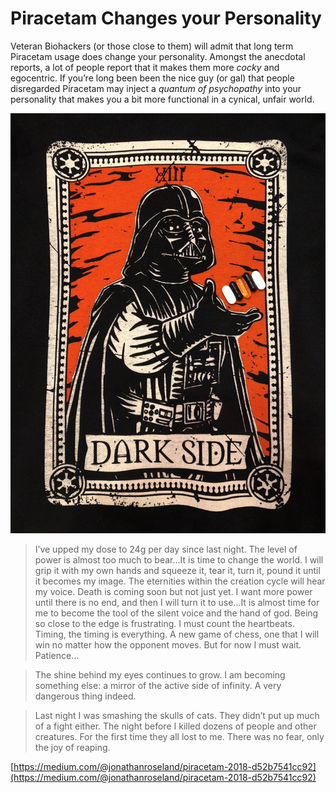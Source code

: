 # Piracetam Changes your Personality

Veteran Biohackers \(or those close to them\) will admit that long term Piracetam usage does change your personality. Amongst the anecdotal reports, a lot of people report that it makes them more _cocky_ and egocentric. If you’re long been been the nice guy \(or gal\) that people disregarded Piracetam may inject a _quantum of psychopathy_ into your personality that makes you a bit more functional in a cynical, unfair world.  


![](../.gitbook/assets/image%20%28255%29.png)

> I’ve upped my dose to 24g per day since last night. The level of power is almost too much to bear…It is time to change the world. I will grip it with my own hands and squeeze it, tear it, turn it, pound it until it becomes my image. The eternities within the creation cycle will hear my voice. Death is coming soon but not just yet. I want more power until there is no end, and then I will turn it to use…It is almost time for me to become the tool of the silent voice and the hand of god. Being so close to the edge is frustrating. I must count the heartbeats. Timing, the timing is everything. A new game of chess, one that I will win no matter how the opponent moves. But for now I must wait. Patience…

> The shine behind my eyes continues to grow. I am becoming something else: a mirror of the active side of infinity. A very dangerous thing indeed.

> Last night I was smashing the skulls of cats. They didn’t put up much of a fight either. The night before I killed dozens of people and other creatures. For the first time they all lost to me. There was no fear, only the joy of reaping.

[https://medium.com/@jonathanroseland/piracetam-2018-d52b7541cc92](https://medium.com/@jonathanroseland/piracetam-2018-d52b7541cc92)

